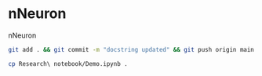 # nNeuron
nNeuron


```bash
git add . && git commit -m "docstring updated" && git push origin main
```

```bash
cp Research\ notebook/Demo.ipynb . 
```